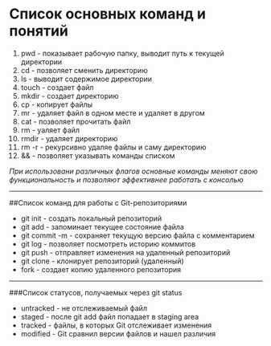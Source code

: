 # Список основных команд и понятий

1. pwd - показывает рабочую папку, выводит путь к текущей директории
2. cd -  позволяет сменить директорию
3. ls - выводит содержимое директории
4. touch - создает файл
5. mkdir - создает директорию
6. cp - копирует файлы
7. mr - удаляет файл в одном месте и удаляет в другом
8. cat - позволяет прочитать файл
9. rm - уаляет файл
10. rmdir - удаляет директорию
11. rm -r - рекурсивно удаляе файлы и саму директорию
12. && - позволяет указывать команды списком


*При использовани различных флагов основные команды меняют свою функциональность и позволяют эффективнее работать с консолью*

-----

##Список команд для работы с Git-репозиториями
- git init - создать локальный репозиторий
- git add - запоминает текущее состояние файла
- git commit -m - сохраняет текущую версию файла с комментарием
- git log - позволяет посмотреть историю коммитов
- git push - отправляет изменения на удаленный репозиторий
- git clone - клонирует репозиторий (удаленный)
- fork - создает копию удаленного репозитория

----------

###Список статусов, получаемых через git status
- untracked - не отслеживаемый файл
- staged - после git add файл попадает в staging area
- tracked - файлы, в которых Git отслеживает изменения
- modified - Git сравнил версии файлов и нашел различия